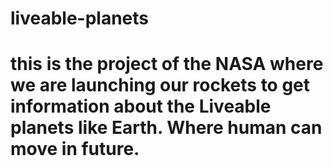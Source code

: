 # liveable-planets
# this is the project of the NASA where we are launching our rockets to get information about the Liveable planets like Earth. Where human can move in future.
